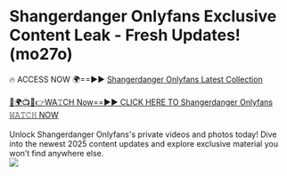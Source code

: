 # Shangerdanger Onlyfans Exclusive Content Leak - Fresh Updates! (mo27o)

🔥 ACCESS NOW 🌍==►► <a href="https://tinyurl.com/kvy9nzfs" rel="nofollow">Shangerdanger Onlyfans Latest Collection</a>
<br><br>
[🔴🌍📺📱👉WA𝚃CH Now==►► CLICK HERE TO Shangerdanger Onlyfans 𝚆𝙰𝚃𝙲𝙷 NOW](https://tinyurl.com/kvy9nzfs)
<br><br>
Unlock Shangerdanger Onlyfans's private videos and photos today! Dive into the newest 2025 content updates and explore exclusive material you won’t find anywhere else.
<br>
<a href="https://tinyurl.com/kvy9nzfs" rel="nofollow" data-target="animated-image.originalLink"><img src="https://camo.githubusercontent.com/8a4f000d20f83aca3bf7ec5f350d767afa0574a8a352519fd8cfa583a6f93a33/68747470733a2f2f692e696d6775722e636f6d2f644a486b345a712e676966" data-canonical-src="https://i.imgur.com/dJHk4Zq.gif" style="max-width: 100%; display: inline-block;" data-target="animated-image.originalImage"></a>
<br>
